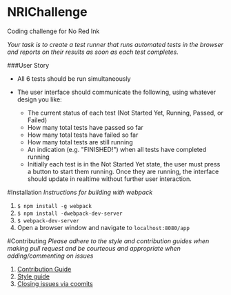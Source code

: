 # NRIChallenge
Coding challenge for No Red Ink

*Your task is to create a test runner that runs automated tests in the browser and reports on their results as soon as each test completes.*

###User Story
- All 6 tests should be run simultaneously

- The user interface should communicate the following, using whatever design you like:
  - The current status of each test (Not Started Yet, Running, Passed, or Failed)
  - How many total tests have passed so far
  - How many total tests have failed so far
  - How many total tests are still running
  - An indication (e.g. "FINISHED!") when all tests have completed running
  - Initially each test is in the Not Started Yet state, the user must press a button to start them running. 
  Once they are running, the interface should update in realtime without further user interaction.

#Installation
*Instructions for building with webpack*

1. `$ npm install -g webpack` 
2. `$ npm install -dwebpack-dev-server`                
4. `$ webpack-dev-server`
5. Open a browser window and navigate to `localhost:8080/app`

#Contributing
*Please adhere to the style and contribution guides when making pull request and be courteous and appropriate when adding/commenting on issues*

1. [Contribution Guide](CONTRIBUTING.md)
2. [Style guide](STYLE-GUIDE.md)
3. [Closing issues via coomits](https://help.github.com/articles/closing-issues-via-commit-messages/)